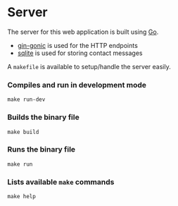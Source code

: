 # Server

The server for this web application is built using [Go](https://golang.org).

* [gin-gonic](https://gin-gonic.com) is used for the HTTP endpoints
* [sqlite](https://sqlite.org/index.html) is used for storing contact messages

A `makefile` is available to setup/handle the server easily.

### Compiles and run in development mode

```
make run-dev
```

### Builds the binary file

```
make build
```

### Runs the binary file

```
make run
```

### Lists available `make` commands

```
make help
```
